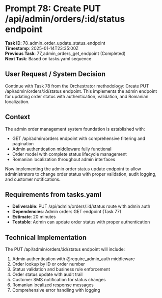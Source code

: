 # Prompt 78: Create PUT /api/admin/orders/:id/status endpoint

**Task ID**: 78_admin_order_update_status_endpoint  
**Timestamp**: 2025-01-14T23:35:00Z  
**Previous Task**: 77_admin_orders_get_endpoint (Completed)  
**Next Task**: Based on tasks.yaml sequence

## User Request / System Decision

Continue with Task 78 from the Orchestrator methodology: Create PUT /api/admin/orders/:id/status endpoint. This implements the admin endpoint for updating order status with authentication, validation, and Romanian localization.

## Context

The admin order management system foundation is established with:
- GET /api/admin/orders endpoint with comprehensive filtering and pagination
- Admin authentication middleware fully functional
- Order model with complete status lifecycle management
- Romanian localization throughout admin interfaces

Now implementing the admin order status update endpoint to allow administrators to change order status with proper validation, audit logging, and customer notifications.

## Requirements from tasks.yaml

- **Deliverable**: PUT /api/admin/orders/:id/status route with admin auth
- **Dependencies**: Admin orders GET endpoint (Task 77)
- **Estimate**: 20 minutes
- **Testable**: Admin can update order status with proper authentication

## Technical Implementation

The PUT /api/admin/orders/:id/status endpoint will include:
1. Admin authentication with @require_admin_auth middleware
2. Order lookup by ID or order number
3. Status validation and business rule enforcement
4. Order status update with audit trail
5. Customer SMS notification for status changes
6. Romanian localized response messages
7. Comprehensive error handling with logging